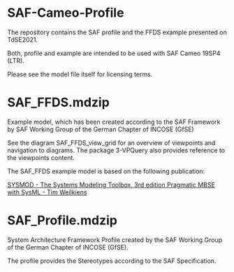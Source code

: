 # SAF-Cameo-Profile
The repository contains the SAF profile and the FFDS example presented on TdSE2021. 

Both, profile and example are intended to be used with SAF Cameo 19SP4 (LTR).

Please see the model file itself for licensing terms.

# SAF_FFDS.mdzip
Example model, which has been created according to the SAF Framework by SAF Working Group of the German Chapter of INCOSE (GfSE)

See the diagram SAF_FFDS_view_grid for an overview of viewpoints and navigation to diagrams. The package 3-VPQuery also provides reference to the viewpoints content.

The SAF_FFDS example model is based on the following publication:

[SYSMOD - The Systems Modeling Toolbox, 3rd edition Pragmatic MBSE with SysML - Tim Weilkiens](https://www.oose.de/nuetzliches/sysmod-the-systems-modeling-toolbox/)

# SAF_Profile.mdzip
System Architecture Framework Profile created by the SAF Working Group of the German Chapter of INCOSE (GfSE).

The profile provides the Stereotypes according to the SAF Specification.
